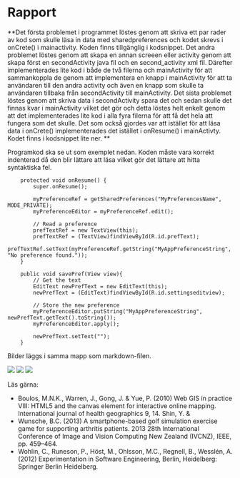 
# Rapport

**Det första problemet i programmet löstes genom att skriva ett par rader av kod som skulle läsa in data med sharedpreferences och kodet skrevs i onCrete() i mainactivity.
Koden finns tillgänglig i kodsnippet. Det andra problemet löstes genom att skapa en annan screeen eller activity genom att skapa först en secondActivity java fil och en 
second_activity xml fil. Därefter implementerades lite kod i både de två filerna och mainActivity för att sammankoppla de genom att implementera en knapp i mainActivity
för att ta användaren till den andra activity och även en knapp som skulle ta användaren tillbaka från secondActivity till mainActivity. Det sista problemet löstes genom att
skriva data i secondActivity spara det och sedan skulle det finnas kvar i mainActivity vilket det gör och detta löstes helt enkelt genom att det implementerades lite kod i
alla fyra filerna för att få det hela att fungera som det skulle. Det som också gjordes var att istället för att läsa data i onCrete() implementerades det istället i onResume()
i mainActivty. Kodet finns i kodsnippet lite ner. **


Programkod ska se ut som exemplet nedan. Koden måste vara korrekt indenterad då den blir lättare att läsa vilket gör det lättare att hitta syntaktiska fel.

```
    protected void onResume() {
        super.onResume();

        myPreferenceRef = getSharedPreferences("MyPreferencesName", MODE_PRIVATE);
        myPreferenceEditor = myPreferenceRef.edit();

        // Read a preference
        prefTextRef = new TextView(this);
        prefTextRef = (TextView)findViewById(R.id.prefText);
        prefTextRef.setText(myPreferenceRef.getString("MyAppPreferenceString", "No preference found."));
    }

    public void savePref(View view){
        // Get the text
        EditText newPrefText = new EditText(this);
        newPrefText = (EditText)findViewById(R.id.settingseditview);

        // Store the new preference
        myPreferenceEditor.putString("MyAppPreferenceString", newPrefText.getText().toString());
        myPreferenceEditor.apply();

        newPrefText.setText("");
    }

```

Bilder läggs i samma mapp som markdown-filen.

![](mainActivity.png)
![](secondActivity.png)
![](backToMainActivity.png)

Läs gärna:

- Boulos, M.N.K., Warren, J., Gong, J. & Yue, P. (2010) Web GIS in practice VIII: HTML5 and the canvas element for interactive online mapping. International journal of health geographics 9, 14. Shin, Y. &
- Wunsche, B.C. (2013) A smartphone-based golf simulation exercise game for supporting arthritis patients. 2013 28th International Conference of Image and Vision Computing New Zealand (IVCNZ), IEEE, pp. 459–464.
- Wohlin, C., Runeson, P., Höst, M., Ohlsson, M.C., Regnell, B., Wesslén, A. (2012) Experimentation in Software Engineering, Berlin, Heidelberg: Springer Berlin Heidelberg.
